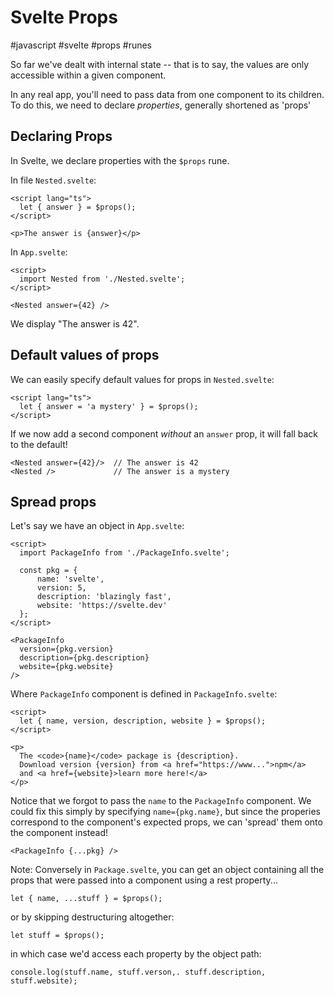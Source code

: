 # Svelte Props
#javascript #svelte #props #runes

So far we've dealt with internal state --
that is to say, the values are only accessible within a given component.

In any real app, you'll need to pass data from one component to its children.
To do this, we need to declare _properties_,
generally shortened as 'props'

## Declaring Props

In Svelte, we declare properties with the `$props` rune.

In file `Nested.svelte`:
```svelte
<script lang="ts">
  let { answer } = $props();
</script>

<p>The answer is {answer}</p>
```
In `App.svelte`:
```svelte
<script>
  import Nested from './Nested.svelte';
</script>

<Nested answer={42} />
```
We display "The answer is 42".

## Default values of props

We can easily specify default values for props in `Nested.svelte`:
```svelte
<script lang="ts">
  let { answer = 'a mystery' } = $props();
</script>
```

If we now add a second component _without_ an `answer` prop,
it will fall back to the default!
```svelte
<Nested answer={42}/>  // The answer is 42
<Nested />             // The answer is a mystery
```

## Spread props

Let's say we have an object in `App.svelte`:
```svelte
<script>
  import PackageInfo from './PackageInfo.svelte';

  const pkg = {
      name: 'svelte',
      version: 5,
      description: 'blazingly fast',
      website: 'https://svelte.dev'
  };
</script>

<PackageInfo
  version={pkg.version}
  description={pkg.description}
  website={pkg.website}
/>
```
Where `PackageInfo` component is defined in `PackageInfo.svelte`:
```svelte
<script>
  let { name, version, description, website } = $props();
</script>

<p>
  The <code>{name}</code> package is {description}.
  Download version {version} from <a href="https://www...">npm</a>
  and <a href={website}>learn more here!</a>
</p>
```

Notice that we forgot to pass the `name` to the `PackageInfo` component.
We could fix this simply by specifying `name={pkg.name}`,
but since the properies correspond to the component's expected props,
we can 'spread' them onto the component instead!
```svelte
<PackageInfo {...pkg} />
```

Note: Conversely in `Package.svelte`,
you can get an object containing all the props that were passed into a component
using a rest property...
```svelte
let { name, ...stuff } = $props();
```
or by skipping destructuring altogether:
```svelte
let stuff = $props();
```
in which case we'd access each property by the object path:
```svelte
console.log(stuff.name, stuff.verson,. stuff.description, stuff.website);
```

